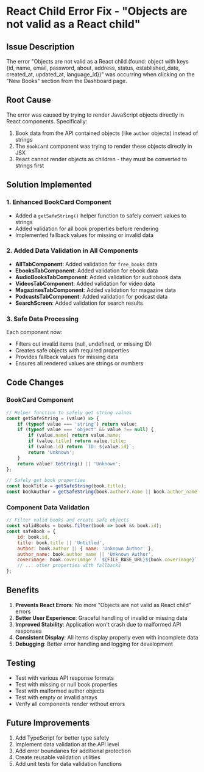 # React Child Error Fix - "Objects are not valid as a React child"

## Issue Description
The error "Objects are not valid as a React child (found: object with keys {id, name, email, password, about, address, status, established_date, created_at, updated_at, language_id})" was occurring when clicking on the "New Books" section from the Dashboard page.

## Root Cause
The error was caused by trying to render JavaScript objects directly in React components. Specifically:
1. Book data from the API contained objects (like `author` objects) instead of strings
2. The `BookCard` component was trying to render these objects directly in JSX
3. React cannot render objects as children - they must be converted to strings first

## Solution Implemented

### 1. Enhanced BookCard Component
- Added a `getSafeString()` helper function to safely convert values to strings
- Added validation for all book properties before rendering
- Implemented fallback values for missing or invalid data

### 2. Added Data Validation in All Components
- **AllTabComponent**: Added validation for `free_books` data
- **EbooksTabComponent**: Added validation for ebook data
- **AudioBooksTabComponent**: Added validation for audiobook data
- **VideosTabComponent**: Added validation for video data
- **MagazinesTabComponent**: Added validation for magazine data
- **PodcastsTabComponent**: Added validation for podcast data
- **SearchScreen**: Added validation for search results

### 3. Safe Data Processing
Each component now:
- Filters out invalid items (null, undefined, or missing ID)
- Creates safe objects with required properties
- Provides fallback values for missing data
- Ensures all rendered values are strings or numbers

## Code Changes

### BookCard Component
```javascript
// Helper function to safely get string values
const getSafeString = (value) => {
    if (typeof value === 'string') return value;
    if (typeof value === 'object' && value !== null) {
        if (value.name) return value.name;
        if (value.title) return value.title;
        if (value.id) return `ID: ${value.id}`;
        return 'Unknown';
    }
    return value?.toString() || 'Unknown';
};

// Safely get book properties
const bookTitle = getSafeString(book.title);
const bookAuthor = getSafeString(book.author?.name || book.author_name || book.author);
```

### Component Data Validation
```javascript
// Filter valid books and create safe objects
const validBooks = books.filter(book => book && book.id);
const safeBook = {
    id: book.id,
    title: book.title || 'Untitled',
    author: book.author || { name: 'Unknown Author' },
    author_name: book.author_name || 'Unknown Author',
    coverimage: book.coverimage ? `${FILE_BASE_URL}${book.coverimage}` : book.coverimage,
    // ... other properties with fallbacks
};
```

## Benefits
1. **Prevents React Errors**: No more "Objects are not valid as React child" errors
2. **Better User Experience**: Graceful handling of invalid or missing data
3. **Improved Stability**: Application won't crash due to malformed API responses
4. **Consistent Display**: All items display properly even with incomplete data
5. **Debugging**: Better error handling and logging for development

## Testing
- Test with various API response formats
- Test with missing or null book properties
- Test with malformed author objects
- Test with empty or invalid arrays
- Verify all components render without errors

## Future Improvements
1. Add TypeScript for better type safety
2. Implement data validation at the API level
3. Add error boundaries for additional protection
4. Create reusable validation utilities
5. Add unit tests for data validation functions

